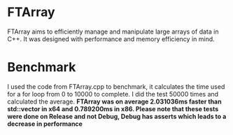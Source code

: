# FTArray
FTArray aims to efficiently manage and manipulate large arrays of data in C++. It was designed with performance and memory efficiency in mind.

# Benchmark
I used the code from FTArray.cpp to benchmark, it calculates the time used for a for loop from 0 to 10000 to complete. I did the test 50000 times and calculated the average.
**FTArray was on average 2.031036ms faster than std::vector in x64 and 0.789200ms in x86. Please note that these tests were done on Release and not Debug, Debug has asserts which leads to a decrease in performance**
